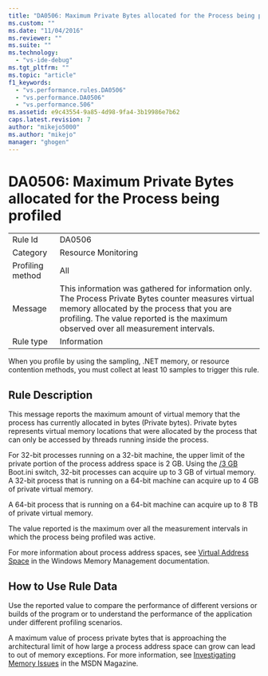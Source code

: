 ```yaml
---
title: "DA0506: Maximum Private Bytes allocated for the Process being profiled | Microsoft Docs"
ms.custom: ""
ms.date: "11/04/2016"
ms.reviewer: ""
ms.suite: ""
ms.technology: 
  - "vs-ide-debug"
ms.tgt_pltfrm: ""
ms.topic: "article"
f1_keywords: 
  - "vs.performance.rules.DA0506"
  - "vs.performance.DA0506"
  - "vs.performance.506"
ms.assetid: e9c43554-9a85-4d98-9fa4-3b19986e7b62
caps.latest.revision: 7
author: "mikejo5000"
ms.author: "mikejo"
manager: "ghogen"
---
```

# DA0506: Maximum Private Bytes allocated for the Process being profiled
|||  
|-|-|  
|Rule Id|DA0506|  
|Category|Resource Monitoring|  
|Profiling method|All|  
|Message|This information was gathered for information only. The Process Private Bytes counter measures virtual memory allocated by the process that you are profiling. The value reported is the maximum observed over all measurement intervals.|  
|Rule type|Information|  
  
 When you profile by using the sampling, .NET memory, or resource contention methods, you must collect at least 10 samples to trigger this rule.  
  
## Rule Description  
 This message reports the maximum amount of virtual memory that the process has currently allocated in bytes (Private bytes). Private bytes represents virtual memory locations that were allocated by the process that can only be accessed by threads running inside the process.  
  
 For 32-bit processes running on a 32-bit machine, the upper limit of the private portion of the process address space is 2 GB. Using the [/3 GB](http://go.microsoft.com/fwlink/?LinkId=177831) Boot.ini switch, 32-bit processes can acquire up to 3 GB of virtual memory. A 32-bit process that is running on a 64-bit machine can acquire up to 4 GB of private virtual memory.  
  
 A 64-bit process that is running on a 64-bit machine can acquire up to 8 TB of private virtual memory.  
  
 The value reported is the maximum over all the measurement intervals in which the process being profiled was active.  
  
 For more information about process address spaces, see [Virtual Address Space](http://go.microsoft.com/fwlink/?LinkId=177832) in the Windows Memory Management documentation.  
  
## How to Use Rule Data  
 Use the reported value to compare the performance of different versions or builds of the program or to understand the performance of the application under different profiling scenarios.  
  
 A maximum value of process private bytes that is approaching the architectural limit of how large a process address space can grow can lead to out of memory exceptions. For more information, see [Investigating Memory Issues](http://go.microsoft.com/fwlink/?LinkID=177833) in the MSDN Magazine.